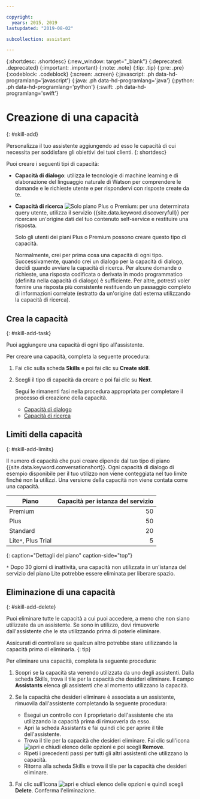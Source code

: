 ```yaml
---

copyright:
  years: 2015, 2019
lastupdated: "2019-08-02"

subcollection: assistant

---
```


{:shortdesc: .shortdesc}
{:new_window: target="_blank"}
{:deprecated: .deprecated}
{:important: .important}
{:note: .note}
{:tip: .tip}
{:pre: .pre}
{:codeblock: .codeblock}
{:screen: .screen}
{:javascript: .ph data-hd-programlang='javascript'}
{:java: .ph data-hd-programlang='java'}
{:python: .ph data-hd-programlang='python'}
{:swift: .ph data-hd-programlang='swift'}

# Creazione di una capacità
{: #skill-add}

Personalizza il tuo assistente aggiungendo ad esso le capacità di cui necessita per soddisfare gli obiettivi dei tuoi clienti.
{: shortdesc}

Puoi creare i seguenti tipi di capacità:

- **Capacità di dialogo**: utilizza le tecnologie di machine learning e di elaborazione del linguaggio naturale di Watson per comprendere le domande e le richieste utente e per rispondervi con risposte create da te.

- **Capacità di ricerca** ![Solo piano Plus o Premium](images/plus.png): per una determinata query utente, utilizza il servizio {{site.data.keyword.discoveryfull}} per ricercare un'origine dati del tuo contenuto self-service e restituire una risposta.

  Solo gli utenti dei piani Plus o Premium possono creare questo tipo di capacità.
  
  Normalmente, crei per prima cosa una capacità di ogni tipo. Successivamente, quando crei un dialogo per la capacità di dialogo, decidi quando avviare la capacità di ricerca. Per alcune domande o richieste, una risposta codificata o derivata in modo programmatico (definita nella capacità di dialogo) è sufficiente. Per altre, potresti voler fornire una risposta più consistente restituendo un passaggio completo di informazioni correlate (estratto da un'origine dati esterna utilizzando la capacità di ricerca).

## Crea la capacità
{: #skill-add-task}

Puoi aggiungere una capacità di ogni tipo all'assistente.

Per creare una capacità, completa la seguente procedura:

1.  Fai clic sulla scheda **Skills** e poi fai clic su **Create skill**.

1.  Scegli il tipo di capacità da creare e poi fai clic su **Next**.

    Segui le rimanenti fasi nella procedura appropriata per completare il processo di creazione della capacità.

      - [Capacità di dialogo](/docs/services/assistant?topic=assistant-skill-dialog-add)
      - [Capacità di ricerca](/docs/services/assistant?topic=assistant-skill-search-add)

## Limiti della capacità
{: #skill-add-limits}

Il numero di capacità che puoi creare dipende dal tuo tipo di piano {{site.data.keyword.conversationshort}}. Ogni capacità di dialogo di esempio disponibile per il tuo utilizzo non viene conteggiata nel tuo limite finché non la utilizzi. Una versione della capacità non viene contata come una capacità.

|Piano| Capacità per istanza del servizio |
|------------------|----------------------------:|
| Premium          |                          50 |
| Plus             |                          50 |
| Standard         |                          20 |
| Lite`*`, Plus Trial |                        5 |
{: caption="Dettagli del piano" caption-side="top"}

`*` Dopo 30 giorni di inattività, una capacità non utilizzata in un'istanza del servizio del piano Lite potrebbe essere eliminata per liberare spazio.

## Eliminazione di una capacità
{: #skill-add-delete}

Puoi eliminare tutte le capacità a cui puoi accedere, a meno che non siano utilizzate da un assistente. Se sono in utilizzo, devi rimuoverle dall'assistente che le sta utilizzando prima di poterle eliminare.

Assicurati di controllare se qualcun altro potrebbe stare utilizzando la capacità prima di eliminarla.
{: tip}

Per eliminare una capacità, completa la seguente procedura:

1.  Scopri se la capacità sta venendo utilizzata da uno degli assistenti. Dalla scheda Skills, trova il tile per la capacità che desideri eliminare. Il campo **Assistants** elenca gli assistenti che al momento utilizzano la capacità.

1.  Se la capacità che desideri eliminare è associata a un assistente, rimuovila dall'assistente completando la seguente procedura:

    - Esegui un controllo con il proprietario dell'assistente che sta utilizzando la capacità prima di rimuoverla da esso.
    - Apri la scheda Assistants e fai quindi clic per aprire il tile dell'assistente.
    - Trova il tile per la capacità che desideri eliminare. Fai clic sull'icona ![apri e chiudi elenco delle opzioni](images/kabob-beta.png) e poi scegli **Remove**.
    - Ripeti i precedenti passi per tutti gli altri assistenti che utilizzano la capacità.
    - Ritorna alla scheda Skills e trova il tile per la capacità che desideri eliminare.

1.  Fai clic sull'icona ![apri e chiudi elenco delle opzioni](images/kabob-beta.png) e quindi scegli **Delete**. Conferma l'eliminazione.

